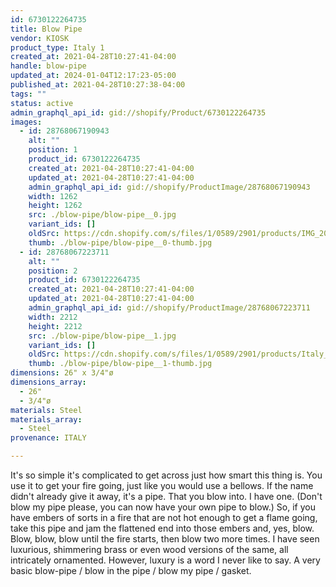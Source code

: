 ```yaml
---
id: 6730122264735
title: Blow Pipe
vendor: KIOSK
product_type: Italy 1
created_at: 2021-04-28T10:27:41-04:00
handle: blow-pipe
updated_at: 2024-01-04T12:17:23-05:00
published_at: 2021-04-28T10:27:38-04:00
tags: ""
status: active
admin_graphql_api_id: gid://shopify/Product/6730122264735
images:
  - id: 28768067190943
    alt: ""
    position: 1
    product_id: 6730122264735
    created_at: 2021-04-28T10:27:41-04:00
    updated_at: 2021-04-28T10:27:41-04:00
    admin_graphql_api_id: gid://shopify/ProductImage/28768067190943
    width: 1262
    height: 1262
    src: ./blow-pipe/blow-pipe__0.jpg
    variant_ids: []
    oldSrc: https://cdn.shopify.com/s/files/1/0589/2901/products/IMG_20181118_144057.jpg?v=1619620061
    thumb: ./blow-pipe/blow-pipe__0-thumb.jpg
  - id: 28768067223711
    alt: ""
    position: 2
    product_id: 6730122264735
    created_at: 2021-04-28T10:27:41-04:00
    updated_at: 2021-04-28T10:27:41-04:00
    admin_graphql_api_id: gid://shopify/ProductImage/28768067223711
    width: 2212
    height: 2212
    src: ./blow-pipe/blow-pipe__1.jpg
    variant_ids: []
    oldSrc: https://cdn.shopify.com/s/files/1/0589/2901/products/Italy_-_Blow_Pipe.jpg?v=1619620061
    thumb: ./blow-pipe/blow-pipe__1-thumb.jpg
dimensions: 26" x 3/4"ø
dimensions_array:
  - 26"
  - 3/4"ø
materials: Steel
materials_array:
  - Steel
provenance: ITALY

---
```


It's so simple it's complicated to get across just how smart this thing is. You use it to get your fire going, just like you would use a bellows. If the name didn't already give it away, it's a pipe. That you blow into. I have one. (Don't blow my pipe please, you can now have your own pipe to blow.) So, if you have embers of sorts in a fire that are not hot enough to get a flame going, take this pipe and jam the flattened end into those embers and, yes, blow. Blow, blow, blow until the fire starts, then blow two more times. I have seen luxurious, shimmering brass or even wood versions of the same, all intricately ornamented. However, luxury is a word I never like to say. A very basic blow-pipe / blow in the pipe / blow my pipe / gasket.